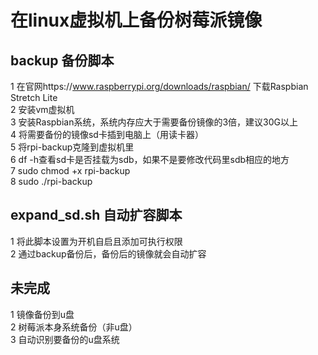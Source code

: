 在linux虚拟机上备份树莓派镜像
===========================
backup 备份脚本
----------------

1 在官网https://www.raspberrypi.org/downloads/raspbian/ 下载Raspbian Stretch Lite  <br>
2 安装vm虚拟机  <br>
3 安装Raspbian系统，系统内存应大于需要备份镜像的3倍，建议30G以上 <br>
4 将需要备份的镜像sd卡插到电脑上（用读卡器） <br>
5 将rpi-backup克隆到虚拟机里 <br>
6 df -h查看sd卡是否挂载为sdb，如果不是要修改代码里sdb相应的地方 <br>
7 sudo chmod +x rpi-backup <br>
8 sudo ./rpi-backup <br>

expand_sd.sh 自动扩容脚本
-------------------------

1 将此脚本设置为开机自启且添加可执行权限<br>
2 通过backup备份后，备份后的镜像就会自动扩容

未完成
-------------------------
1 镜像备份到u盘 <br>
2 树莓派本身系统备份（非u盘） <br>
3 自动识别要备份的u盘系统 <br>
